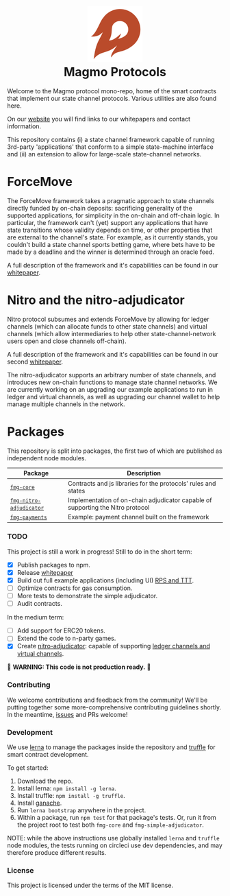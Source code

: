 <h1 align="center">
<div><img src="./orange_fireball.svg"> </div>
Magmo Protocols
</h1>
Welcome to the Magmo protocol mono-repo, home of the smart contracts that implement our state channel protocols. Various utilities are also found here.

On our [website](https://magmo.com) you will find links to our whitepapers and contact information.

This repository contains (i) a state channel framework capable of running 3rd-party
'applications' that conform to a simple state-machine interface and (ii) an extension to allow for large-scale state-channel networks.

# ForceMove

The ForceMove framework takes a pragmatic approach to state channels directly funded by on-chain deposits: sacrificing generality of the supported applications,
for simplicity in the on-chain and off-chain logic. In particular, the framework can't (yet) support
any applications that have state transitions whose validity depends on time, or other properties
that are external to the channel's state. For example, as it currently stands, you couldn't build
a state channel sports betting game, where bets have to be made by a deadline and the winner
is determined through an oracle feed.

A full description of the framework and it's capabilities can be found in our [whitepaper](https://magmo.com/force-move-games.pdf).

# Nitro and the nitro-adjudicator

Nitro protocol subsumes and extends ForceMove by allowing for ledger channels (which can allocate funds to other state channels) and virtual channels (which allow intermediaries to help other state-channel-network users open and close channels off-chain).

A full description of the framework and it's capabilities can be found in our second [whitepaper](https://eprint.iacr.org/2019/219).

The nitro-adjudicator supports an arbitrary number of state channels, and introduces new on-chain functions to manage state channel networks. We are currently working on an upgrading our example applications to run in ledger and virtual channels, as well as upgrading our channel wallet to help manage multiple channels in the network.

# Packages

This repository is split into packages, the first two of which are published as independent node modules.

| Package                                                     | Description                                                                     |
| ----------------------------------------------------------- | ------------------------------------------------------------------------------- |
| [`fmg-core`](/packages/fmg-core)                            | Contracts and js libraries for the protocols' rules and states                  |
| [`fmg-nitro-adjudicator`](./packages/fmg-nitro-adjudicator) | Implementation of on-chain adjudicator capable of supporting the Nitro protocol |
| [`fmg-payments`](./packages/fmg-payments)                   | Example: payment channel built on the framework                                 |

### TODO

This project is still a work in progress! Still to do in the short term:

- [x] Publish packages to npm.
- [x] Release [whitepaper](https://magmo.com/force-move-games.pdf)
- [x] Build out full example applications (including UI) [RPS and TTT](https://github.com/magmo/apps).
- [ ] Optimize contracts for gas consumption.
- [ ] More tests to demonstrate the simple adjudicator.
- [ ] Audit contracts.

In the medium term:

- [ ] Add support for ERC20 tokens.
- [ ] Extend the code to n-party games.
- [x] Create [nitro-adjudicator](./packages/fmg-nitro-adjudicator): capable of supporting [ledger channels and virtual channels](https://eprint.iacr.org/2019/219).

:rotating_light: **WARNING: This code is not production ready.** :rotating_light:

### Contributing

We welcome contributions and feedback from the community! We'll be putting together some more-comprehensive
contributing guidelines shortly. In the meantime, [issues](https://github.com/magmo/force-move-games/issues)
and PRs welcome!

### Development

We use [lerna](https://lernajs.io/) to manage the packages inside the repository and
[truffle](http://truffleframework.com/) for smart contract development.

To get started:

1. Download the repo.
2. Install lerna: `npm install -g lerna`.
3. Install truffle: `npm install -g truffle`.
4. Install [ganache](http://truffleframework.com/ganache/).
5. Run `lerna bootstrap` anywhere in the project.
6. Within a package, run `npm test` for that package's tests. Or, run it from the project root to test both `fmg-core` and `fmg-simple-adjudicator`.

NOTE: while the above instructions use globally installed `lerna` and `truffle` node modules, the tests running on circleci use dev dependencies, and may therefore produce different results.

### License

This project is licensed under the terms of the MIT license.
